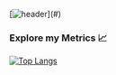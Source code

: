 [![header]([https://capsule-render.vercel.app/api?type=venom&color=0:6f99b2,100:143f61&fontColor=ababab&height=225&section=header&text=Hello%20World%21&fontSize=80&fontAlign=27.25&fontAlignY=87.5&animation=fadeIn](https://capsule-render.vercel.app/api?type=waving&height=300&color=gradient&text=Hello%20World&animation=fadeIn&reversal=false))](#)


### Explore my Metrics 📈
[![Top Langs](https://github-readme-stats.vercel.app/api/top-langs/?username=gpasxalis&bg_color=30,e96443,904e95&title_color=fff&text_color=fff&layout=donut)](https://github.com/anuraghazra/github-readme-stats)

<!---
gpasxalis/gpasxalis is a ✨ special ✨ repository because its `README.md` (this file) appears on your GitHub profile.
You can click the Preview link to take a look at your changes.
--->
